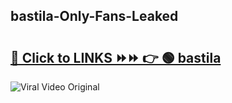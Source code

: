 
 ## bastila-Only-Fans-Leaked

# <h2><a href="https://clipsfans.com/bastila&ref=git">🔗 Click to LINKS ⏩⏩ 👉 🟢 bastila </a></h2>

<a href="https://clipsfans.com/bastila&ref=git" rel="nofollow" data-target="animated-image.originalLink"><img src="https://i.ibb.co.com/xMMVF88/686577567.gif" alt="Viral Video Original" style="max-width: 100%; display: inline-block;" data-target="animated-image.originalImage"></a>

